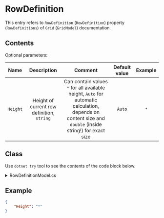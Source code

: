 # RowDefinition

This entry refers to `RowDefinition` (`RowDefinition`) property (`RowDefinitions`) of `Grid` (`GridModel`) documentation.

## Contents

Optional parameters:

|   Name   |                Description                 |                           Comment                            | Default value | Example |
| :------: | :----------------------------------------: | :----------------------------------------------------------: | :-----------: | :-----: |
| `Height` | Height of current row definition, `string` | Can contain values `*` for all available height, `Auto` for automatic calculation, depends on content size and `double` (inside string!) for exact size |    `Auto`     |   `*`   |

## Class

Use `dotnet try` tool to see the contents of the code block below.

<details>
  <summary>RowDefinitionModel.cs</summary>

``` cs --source-file ../Models/UiElementModels/RowDefinitionModel.cs --project ../Jaml.Wpf.csproj

```

</details>

## Example

```json
{
	"Height": "*"
}
```
